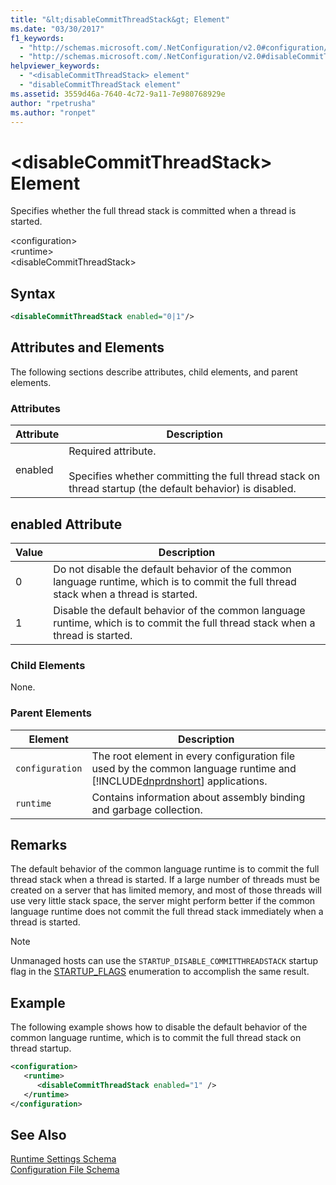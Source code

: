 ```yaml
---
title: "&lt;disableCommitThreadStack&gt; Element"
ms.date: "03/30/2017"
f1_keywords: 
  - "http://schemas.microsoft.com/.NetConfiguration/v2.0#configuration/runtime/disableCommitThreadStack"
  - "http://schemas.microsoft.com/.NetConfiguration/v2.0#disableCommitThreadStack"
helpviewer_keywords: 
  - "<disableCommitThreadStack> element"
  - "disableCommitThreadStack element"
ms.assetid: 3559d46a-7640-4c72-9a11-7e980768929e
author: "rpetrusha"
ms.author: "ronpet"
---
```

# &lt;disableCommitThreadStack&gt; Element
Specifies whether the full thread stack is committed when a thread is started.  
  
 \<configuration>  
\<runtime>  
\<disableCommitThreadStack>  
  
## Syntax  
  
```xml  
<disableCommitThreadStack enabled="0|1"/>  
```  
  
## Attributes and Elements  
 The following sections describe attributes, child elements, and parent elements.  
  
### Attributes  
  
|Attribute|Description|  
|---------------|-----------------|  
|enabled|Required attribute.<br /><br /> Specifies whether committing the full thread stack on thread startup (the default behavior) is disabled.|  
  
## enabled Attribute  
  
|Value|Description|  
|-----------|-----------------|  
|0|Do not disable the default behavior of the common language runtime, which is to commit the full thread stack when a thread is started.|  
|1|Disable the default behavior of the common language runtime, which is to commit the full thread stack when a thread is started.|  
  
### Child Elements  
 None.  
  
### Parent Elements  
  
|Element|Description|  
|-------------|-----------------|  
|`configuration`|The root element in every configuration file used by the common language runtime and [!INCLUDE[dnprdnshort](../../../../../includes/dnprdnshort-md.md)] applications.|  
|`runtime`|Contains information about assembly binding and garbage collection.|  
  
## Remarks  
 The default behavior of the common language runtime is to commit the full thread stack when a thread is started. If a large number of threads must be created on a server that has limited memory, and most of those threads will use very little stack space, the server might perform better if the common language runtime does not commit the full thread stack immediately when a thread is started.  
  
> [!NOTE]
>  Unmanaged hosts can use the `STARTUP_DISABLE_COMMITTHREADSTACK` startup flag in the [STARTUP_FLAGS](../../../../../docs/framework/unmanaged-api/hosting/startup-flags-enumeration.md) enumeration to accomplish the same result.  
  
## Example  
 The following example shows how to disable the default behavior of the common language runtime, which is to commit the full thread stack on thread startup.  
  
```xml  
<configuration>  
   <runtime>  
      <disableCommitThreadStack enabled="1" />  
   </runtime>  
</configuration>  
```  
  
## See Also  
 [Runtime Settings Schema](../../../../../docs/framework/configure-apps/file-schema/runtime/index.md)  
 [Configuration File Schema](../../../../../docs/framework/configure-apps/file-schema/index.md)
